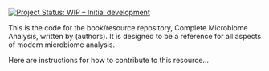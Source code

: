 [![Project Status: WIP – Initial development](https://www.repostatus.org/badges/latest/wip.svg)](https://www.repostatus.org/#wip)


This is the code for the book/resource repository, Complete Microbiome Analysis, written by (authors). It is designed to be a reference for all aspects of modern microbiome analysis.  

Here are instructions for how to contribute to this resource... 

